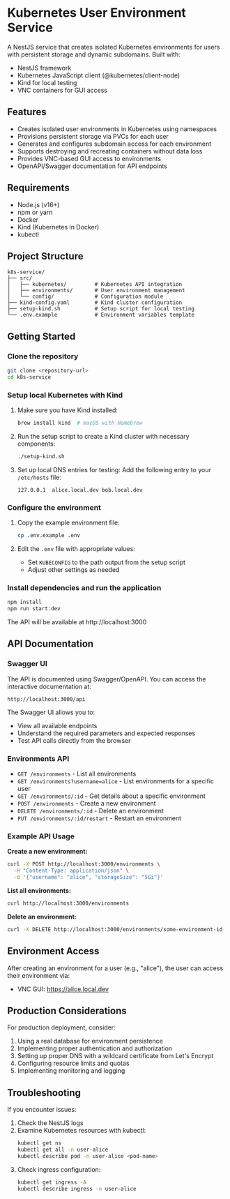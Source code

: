 # Kubernetes User Environment Service

A NestJS service that creates isolated Kubernetes environments for users with persistent storage and dynamic subdomains. Built with:

- NestJS framework
- Kubernetes JavaScript client (@kubernetes/client-node)
- Kind for local testing
- VNC containers for GUI access

## Features

- Creates isolated user environments in Kubernetes using namespaces
- Provisions persistent storage via PVCs for each user
- Generates and configures subdomain access for each environment
- Supports destroying and recreating containers without data loss
- Provides VNC-based GUI access to environments
- OpenAPI/Swagger documentation for API endpoints

## Requirements

- Node.js (v16+)
- npm or yarn
- Docker
- Kind (Kubernetes in Docker)
- kubectl

## Project Structure

```
k8s-service/
├── src/
│   ├── kubernetes/         # Kubernetes API integration
│   ├── environments/       # User environment management
│   └── config/             # Configuration module
├── kind-config.yaml        # Kind cluster configuration
├── setup-kind.sh           # Setup script for local testing
└── .env.example            # Environment variables template
```

## Getting Started

### Clone the repository

```bash
git clone <repository-url>
cd k8s-service
```

### Setup local Kubernetes with Kind

1. Make sure you have Kind installed:
   ```bash
   brew install kind  # macOS with Homebrew
   ```

2. Run the setup script to create a Kind cluster with necessary components:
   ```bash
   ./setup-kind.sh
   ```

3. Set up local DNS entries for testing:
   Add the following entry to your `/etc/hosts` file:
   ```
   127.0.0.1  alice.local.dev bob.local.dev
   ```

### Configure the environment

1. Copy the example environment file:
   ```bash
   cp .env.example .env
   ```

2. Edit the `.env` file with appropriate values:
   - Set `KUBECONFIG` to the path output from the setup script
   - Adjust other settings as needed

### Install dependencies and run the application

```bash
npm install
npm run start:dev
```

The API will be available at http://localhost:3000

## API Documentation

### Swagger UI

The API is documented using Swagger/OpenAPI. You can access the interactive documentation at:

```
http://localhost:3000/api
```

The Swagger UI allows you to:
- View all available endpoints
- Understand the required parameters and expected responses
- Test API calls directly from the browser

### Environments API

- `GET /environments` - List all environments
- `GET /environments?username=alice` - List environments for a specific user
- `GET /environments/:id` - Get details about a specific environment
- `POST /environments` - Create a new environment
- `DELETE /environments/:id` - Delete an environment
- `PUT /environments/:id/restart` - Restart an environment

### Example API Usage

**Create a new environment:**

```bash
curl -X POST http://localhost:3000/environments \
  -H "Content-Type: application/json" \
  -d '{"username": "alice", "storageSize": "5Gi"}'
```

**List all environments:**

```bash
curl http://localhost:3000/environments
```

**Delete an environment:**

```bash
curl -X DELETE http://localhost:3000/environments/some-environment-id
```

## Environment Access

After creating an environment for a user (e.g., "alice"), the user can access their environment via:

- VNC GUI: https://alice.local.dev

## Production Considerations

For production deployment, consider:

1. Using a real database for environment persistence
2. Implementing proper authentication and authorization
3. Setting up proper DNS with a wildcard certificate from Let's Encrypt
4. Configuring resource limits and quotas
5. Implementing monitoring and logging

## Troubleshooting

If you encounter issues:

1. Check the NestJS logs
2. Examine Kubernetes resources with kubectl:
   ```bash
   kubectl get ns
   kubectl get all -n user-alice
   kubectl describe pod -n user-alice <pod-name>
   ```
3. Check ingress configuration:
   ```bash
   kubectl get ingress -A
   kubectl describe ingress -n user-alice
   ```
